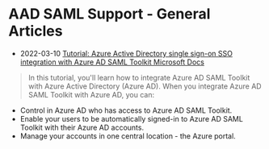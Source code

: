 # AAD SAML Support - General Articles

- 2022-03-10 [Tutorial: Azure Active Directory single sign-on SSO integration with Azure AD SAML Toolkit Microsoft Docs](https://docs.microsoft.com/en-us/azure/active-directory/saas-apps/saml-toolkit-tutorial)
> In this tutorial, you'll learn how to integrate Azure AD SAML Toolkit with Azure Active Directory (Azure AD). When you integrate Azure AD SAML Toolkit with Azure AD, you can:
- Control in Azure AD who has access to Azure AD SAML Toolkit.
- Enable your users to be automatically signed-in to Azure AD SAML Toolkit with their Azure AD accounts.
- Manage your accounts in one central location - the Azure portal.